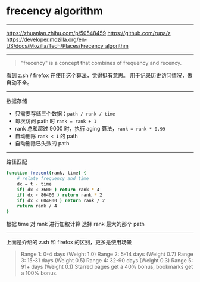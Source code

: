 # frecency algorithm

---

https://zhuanlan.zhihu.com/p/50548459
https://github.com/rupa/z
https://developer.mozilla.org/en-US/docs/Mozilla/Tech/Places/Frecency_algorithm

---

> "frecency" is a concept that combines of frequency and recency.

看到 z.sh / firefox 在使用这个算法，觉得挺有意思。
用于记录历史访问情况，做自动不全。

---

数据存储

- 只需要存储三个数据：`path / rank / time`
- 每次访问 path 时 `rank = rank + 1`
- rank 总和超过 9000 时，执行 aging 算法，`rank = rank * 0.99`
- 自动删除 `rank < 1` 的 path
- 自动删除已失效的 path

---

路径匹配

```sh
function frecent(rank, time) {
    # relate frequency and time
    dx = t - time
    if( dx < 3600 ) return rank * 4
    if( dx < 86400 ) return rank * 2
    if( dx < 604800 ) return rank / 2
    return rank / 4
}
```

根据 time 对 rank 进行加权计算
选择 rank 最大的那个 path

---

上面是介绍的 z.sh
和 firefox 的区别，更多是使用场景

> Range 1: 0-4 days (Weight 1.0) Range 2: 5-14 days (Weight 0.7) Range 3: 15-31 days (Weight 0.5) Range 4: 32-90 days (Weight 0.3) Range 5: 91+ days (Weight 0.1)
> Starred pages get a 40% bonus, bookmarks get a 100% bonus.
